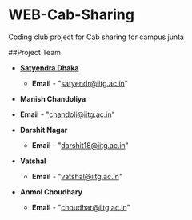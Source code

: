 # WEB-Cab-Sharing
Coding club project for Cab sharing for campus junta

##Project Team

* [**Satyendra Dhaka**](https://github.com/satyendradhaka)
  * __Email__ - "satyendr@iitg.ac.in"
  
 * **Manish Chandoliya**
  * __Email__ - "chandoli@iitg.ac.in"

* **Darshit Nagar**
  * __Email__ - "darshit18@iitg.ac.in"
  
* **Vatshal**
  * __Email__ - "vatshal@iitg.ac.in"
  
* **Anmol Choudhary**
  * __Email__ - "choudhar@iitg.ac.in"
